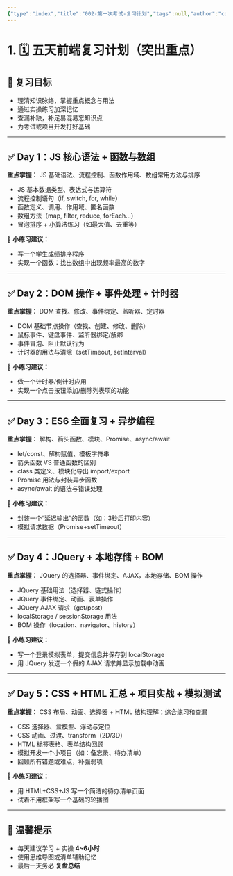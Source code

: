 ```yaml
---
{"type":"index","title":"002-第一次考试-复习计划","tags":null,"author":"codertoro","establish":"2025-04-09","update":"2025-04-09","dg-publish":true,"permalink":"/Projects/000-Index/002-第一次考试-复习计划/","dgPassFrontmatter":true,"created":"2025-04-09T16:12:27.956+08:00","updated":"2025-04-09T16:14:35.954+08:00"}
---
```


# 1. 🗓️ 五天前端复习计划（突出重点）

## 🎯 复习目标

- 理清知识脉络，掌握重点概念与用法
- 通过实操练习加深记忆
- 查漏补缺，补足易混易忘知识点
- 为考试或项目开发打好基础

---

## ✅ Day 1：JS 核心语法 + 函数与数组

**重点掌握：** JS 基础语法、流程控制、函数作用域、数组常用方法与排序

- JS 基本数据类型、表达式与运算符
- 流程控制语句（if, switch, for, while）
- 函数定义、调用、作用域、匿名函数
- 数组方法（map, filter, reduce, forEach...）
- 冒泡排序 + 小算法练习（如最大值、去重等）

**🎯 小练习建议：**

- 写一个学生成绩排序程序
- 实现一个函数：找出数组中出现频率最高的数字

---

## ✅ Day 2：DOM 操作 + 事件处理 + 计时器

**重点掌握：** DOM 查找、修改、事件绑定、监听器、定时器

- DOM 基础节点操作（查找、创建、修改、删除）
- 鼠标事件、键盘事件、监听器绑定/解绑
- 事件冒泡、阻止默认行为
- 计时器的用法与清除（setTimeout, setInterval）

**🎯 小练习建议：**

- 做一个计时器/倒计时应用
- 实现一个点击按钮添加/删除列表项的功能

---

## ✅ Day 3：ES6 全面复习 + 异步编程

**重点掌握：** 解构、箭头函数、模块、Promise、async/await

- let/const、解构赋值、模板字符串
- 箭头函数 VS 普通函数的区别
- class 类定义、模块化导出 import/export
- Promise 用法与封装异步函数
- async/await 的语法与错误处理

**🎯 小练习建议：**

- 封装一个“延迟输出”的函数（如：3秒后打印内容）
- 模拟请求数据（Promise+setTimeout）

---

## ✅ Day 4：JQuery + 本地存储 + BOM

**重点掌握：** JQuery 的选择器、事件绑定、AJAX，本地存储、BOM 操作

- JQuery 基础用法（选择器、链式操作）
- JQuery 事件绑定、动画、表单操作
- JQuery AJAX 请求（get/post）
- localStorage / sessionStorage 用法
- BOM 操作（location、navigator、history）

**🎯 小练习建议：**

- 写一个登录模拟表单，提交信息并保存到 localStorage
- 用 JQuery 发送一个假的 AJAX 请求并显示加载中动画

---

## ✅ Day 5：CSS + HTML 汇总 + 项目实战 + 模拟测试

**重点掌握：** CSS 布局、动画、选择器 + HTML 结构理解；综合练习和查漏

- CSS 选择器、盒模型、浮动与定位
- CSS 动画、过渡、transform（2D/3D）
- HTML 标签表格、表单结构回顾
- 模拟开发一个小项目（如：备忘录、待办清单）
- 回顾所有错题或难点，补强弱项

**🎯 小练习建议：**

- 用 HTML+CSS+JS 写一个简洁的待办清单页面
- 试着不用框架写一个基础的轮播图

---

## 📌 温馨提示

- 每天建议学习 + 实操 **4~6小时**
- 使用思维导图或清单辅助记忆
- 最后一天务必 **复盘总结**
